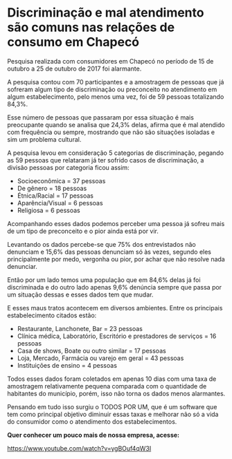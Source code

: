 # Discriminação e mal atendimento são comuns nas relações de consumo em Chapecó

Pesquisa realizada com consumidores em Chapecó no período de 15 de outubro a 25 de outubro de 2017 foi alarmante.

A pesquisa contou com 70 participantes e a amostragem de pessoas que já sofreram algum tipo de discriminação ou preconceito no atendimento em algum estabelecimento, pelo menos uma vez, foi de 59 pessoas totalizando 84,3%. 

Esse número de pessoas que passaram por essa situação é mais preocupante quando se analisa que 24,3% delas, afirma que é mal atendido com frequência ou sempre, mostrando que não são situações isoladas e sim um problema cultural.

A pesquisa levou em consideração 5 categorias de discriminação, pegando as 59 pessoas que relataram já ter sofrido casos de discriminação, a divisão pessoas por categoria ficou assim:

* Socioeconômica = 37 pessoas
* De gênero = 18 pessoas
* Étnica/Racial = 17 pessoas
* Aparência/Visual = 6 pessoas
* Religiosa = 6 pessoas

Acompanhando esses dados podemos perceber uma pessoa já sofreu mais de um tipo de preconceito e o pior ainda está por vir.

Levantando os dados percebe-se que 75% dos entrevistados não denunciam e 15,6% das pessoas denunciam só às vezes, segundo eles principalmente por medo, vergonha ou pior, por achar que não resolve nada denunciar. 

Então por um lado temos uma população que em 84,6% delas já foi discriminada e do outro lado apenas 9,6% denúncia sempre que passa por um situação dessas e esses dados tem que mudar.

E esses maus tratos acontecem em diversos ambientes. Entre os principais estabelecimento citados estão:

* Restaurante, Lanchonete, Bar = 23 pessoas
* Clínica médica, Laboratório, Escritório e prestadores de serviços = 16 pessoas
* Casa de shows, Boate ou outro similar = 17 pessoas
* Loja, Mercado, Farmácia ou varejo em geral = 43 pessoas
* Instituições de ensino = 4 pessoas

Todos esses dados foram coletados em apenas 10 dias com uma taxa de amostragem relativamente pequena comparada com o quantidade de habitantes do município, porém, isso não torna os dados menos alarmantes.

Pensando em tudo isso surgiu o TODOS POR UM, que é um software que tem como principal objetivo diminuir essas taxas e melhorar não só a vida do consumidor como o atendimento dos estabelecimentos.

**Quer conhecer um pouco mais de nossa empresa, acesse:**

https://www.youtube.com/watch?v=ygBOuf4qW3I
